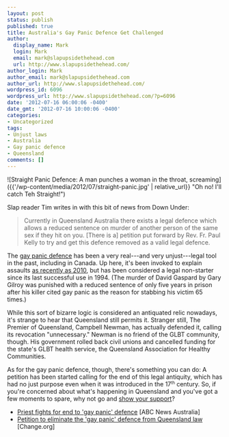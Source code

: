 ```yaml
---
layout: post
status: publish
published: true
title: Australia's Gay Panic Defence Get Challenged
author:
  display_name: Mark
  login: Mark
  email: mark@slapupsidethehead.com
  url: http://www.slapupsidethehead.com/
author_login: Mark
author_email: mark@slapupsidethehead.com
author_url: http://www.slapupsidethehead.com/
wordpress_id: 6096
wordpress_url: http://www.slapupsidethehead.com/?p=6096
date: '2012-07-16 06:00:06 -0400'
date_gmt: '2012-07-16 10:00:06 -0400'
categories:
- Uncategorized
tags:
- Unjust laws
- Australia
- Gay panic defence
- Queensland
comments: []
---
```

![Straight Panic Defence: A man punches a woman in the throat, screaming]({{'/wp-content/media/2012/07/straight-panic.jpg' | relative_url}} "Oh no! I'll catch Teh Straight!")

Slap reader Tim writes in with this bit of news from Down Under:

> Currently in Queensland Australia there exists a legal defence which allows a reduced sentence on murder of another person of the same sex if they hit on you. [There is a] petition put forward by Rev. Fr. Paul Kelly to try and get this defence removed as a valid legal defence.

The [gay panic defence](http://en.wikipedia.org/wiki/Gay_panic_defense "Hard to believe the leniency some criminals have been given by this defence...") has been a very real---and very unjust---legal tool in the past, including in Canada. Up here, it's been invoked to explain assaults [as recently as 2010](http://www.slapupsidethehead.com/2010/11/vancouver-gay-basher-gets-six-years/ "An unsuccessful attempt"), but has been considered a legal non-starter since its last successful use in 1994. (The murder of David Gaspard by Gary Gilroy was punished with a reduced sentence of only five years in prison after his killer cited gay panic as the reason for stabbing his victim 65 times.)

While this sort of bizarre logic is considered an antiquated relic nowadays, it's strange to hear that Queensland still permits it. Stranger still, The Premier of Queensland, Campbell Newman, has actually defended it, calling its revocation "unnecessary." Newman is no friend of the GLBT community, though. His government rolled back civil unions and cancelled funding for the state's GLBT health service, the Queensland Association for Healthy Communities.

As for the gay panic defence, though, there's something you can do: A petition has been started calling for the end of this legal antiquity, which has had no just purpose even when it was introduced in the 17<small><sup>th</sup></small> century. So, if you're concerned about what's happening in Queensland and you've got a few moments to spare, why not go and [show your support](http://www.change.org/en-AU/petitions/eliminate-the-gay-panic-defence-from-queensland-law-gaypanic "Go sign!")?

- [Priest fights for end to 'gay panic' defence](http://www.abc.net.au/news/2012-01-11/petition-calls-for-end-to-gay-panic-defence/3767446) [ABC News Australia]
- [Petition to eliminate the 'gay panic' defence from Queensland law](http://www.change.org/en-AU/petitions/eliminate-the-gay-panic-defence-from-queensland-law-gaypanic) [Change.org]
